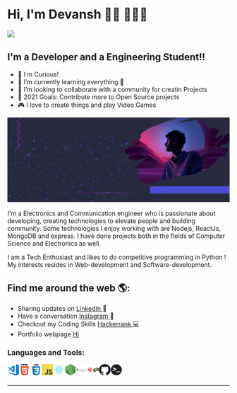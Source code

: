 # Hi, I'm Devansh 👋🏾 👩🏾‍💻
![](https://komarev.com/ghpvc/?username=Devansh252&color=lightgrey)

## I'm a Developer and a Engineering Student!!

- 🔭 I m Curious!
- 🌱 I’m currently learning everything 🤣
- 👯 I’m looking to collaborate with a community for creatin Projects
- 🥅 2021 Goals: Contribute more to Open Source projects
- 🎮 I love to create things and play Video Games


<img src="https://raw.githubusercontent.com/Devansh252/Devansh252/master/d.gif" alt="banner that says Devansh developer">

I'm a Electronics and Communication engineer who is passionate about developing, creating technologies to elevate people and building community. Some technologies I enjoy working with are Nodejs, ReactJs, MongoDB and express. I have done projects both in the fields of Computer Science and Electronics as well.

I am a Tech Enthusiast and likes to do competitive programming in Python !
My interests resides in Web-development and Software-development.



## Find me around the web 🌎:

- Sharing updates on <a href="https://www.linkedin.com/in/devansh-shukla-433956169"> LinkedIn </a> 💼
- Have a conversation  <a href="https://www.instagram.com/i.am.devansh/"> Instagram </a> 👾
- Checkout my Coding Skills <a href="https://www.hackerrank.com/shukladevansh007"> Hackerrank </a> 💻
- Portfolio webpage <a href="https://devanshukla.co/"> Hi </a>

### Languages and Tools:

<img align="left" alt="Visual Studio Code" width="26px" src="https://raw.githubusercontent.com/github/explore/80688e429a7d4ef2fca1e82350fe8e3517d3494d/topics/visual-studio-code/visual-studio-code.png" />
<img align="left" alt="HTML5" width="26px" src="https://raw.githubusercontent.com/github/explore/80688e429a7d4ef2fca1e82350fe8e3517d3494d/topics/html/html.png" />
<img align="left" alt="CSS3" width="26px" src="https://raw.githubusercontent.com/github/explore/80688e429a7d4ef2fca1e82350fe8e3517d3494d/topics/css/css.png" />
<img align="left" alt="JavaScript" width="26px" src="https://raw.githubusercontent.com/github/explore/80688e429a7d4ef2fca1e82350fe8e3517d3494d/topics/javascript/javascript.png" />
<img align="left" alt="React" width="26px" src="https://raw.githubusercontent.com/github/explore/80688e429a7d4ef2fca1e82350fe8e3517d3494d/topics/react/react.png" />
<img align="left" alt="Node.js" width="26px" src="https://raw.githubusercontent.com/github/explore/80688e429a7d4ef2fca1e82350fe8e3517d3494d/topics/nodejs/nodejs.png" />
<img align="left" alt="MongoDB" width="26px" src="https://raw.githubusercontent.com/github/explore/80688e429a7d4ef2fca1e82350fe8e3517d3494d/topics/mongodb/mongodb.png" />
<img align="left" alt="Git" width="26px" src="https://raw.githubusercontent.com/github/explore/80688e429a7d4ef2fca1e82350fe8e3517d3494d/topics/git/git.png" />
<img align="left" alt="GitHub" width="26px" src="https://raw.githubusercontent.com/github/explore/78df643247d429f6cc873026c0622819ad797942/topics/github/github.png" />
<img align="left" alt="Terminal" width="26px" src="https://raw.githubusercontent.com/github/explore/80688e429a7d4ef2fca1e82350fe8e3517d3494d/topics/terminal/terminal.png" />

<br />
<br />

---
